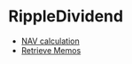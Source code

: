 RippleDividend
==============
* [NAV calculation](http://ripplerm.github.io/RippleDividend/nav.html)
* [Retrieve Memos](http://ripplerm.github.io/RippleDividend/memo.html)
